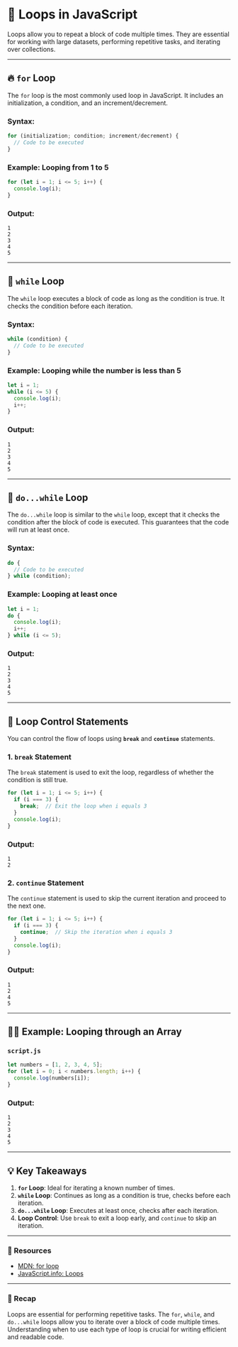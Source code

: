 # 🔁 Loops in JavaScript

Loops allow you to repeat a block of code multiple times. They are essential for working with large datasets, performing repetitive tasks, and iterating over collections.

---

## 🔥 `for` Loop

The `for` loop is the most commonly used loop in JavaScript. It includes an initialization, a condition, and an increment/decrement.

### Syntax:
```javascript
for (initialization; condition; increment/decrement) {
  // Code to be executed
}
```

### Example: Looping from 1 to 5

```javascript
for (let i = 1; i <= 5; i++) {
  console.log(i);
}
```

### Output:
```
1
2
3
4
5
```

---

## 🚀 `while` Loop

The `while` loop executes a block of code as long as the condition is true. It checks the condition before each iteration.

### Syntax:
```javascript
while (condition) {
  // Code to be executed
}
```

### Example: Looping while the number is less than 5

```javascript
let i = 1;
while (i <= 5) {
  console.log(i);
  i++;
}
```

### Output:
```
1
2
3
4
5
```

---

## 🧩 `do...while` Loop

The `do...while` loop is similar to the `while` loop, except that it checks the condition after the block of code is executed. This guarantees that the code will run at least once.

### Syntax:
```javascript
do {
  // Code to be executed
} while (condition);
```

### Example: Looping at least once

```javascript
let i = 1;
do {
  console.log(i);
  i++;
} while (i <= 5);
```

### Output:
```
1
2
3
4
5
```

---

## 🚀 Loop Control Statements

You can control the flow of loops using **`break`** and **`continue`** statements.

### 1. **`break` Statement**

The `break` statement is used to exit the loop, regardless of whether the condition is still true.

```javascript
for (let i = 1; i <= 5; i++) {
  if (i === 3) {
    break;  // Exit the loop when i equals 3
  }
  console.log(i);
}
```

### Output:
```
1
2
```

### 2. **`continue` Statement**

The `continue` statement is used to skip the current iteration and proceed to the next one.

```javascript
for (let i = 1; i <= 5; i++) {
  if (i === 3) {
    continue;  // Skip the iteration when i equals 3
  }
  console.log(i);
}
```

### Output:
```
1
2
4
5
```

---

## 🧑‍💻 Example: Looping through an Array

### `script.js`
```javascript
let numbers = [1, 2, 3, 4, 5];
for (let i = 0; i < numbers.length; i++) {
  console.log(numbers[i]);
}
```

### Output:
```
1
2
3
4
5
```

---

## 💡 Key Takeaways
1. **`for` Loop**: Ideal for iterating a known number of times.
2. **`while` Loop**: Continues as long as a condition is true, checks before each iteration.
3. **`do...while` Loop**: Executes at least once, checks after each iteration.
4. **Loop Control**: Use `break` to exit a loop early, and `continue` to skip an iteration.

---

### 🔗 Resources
- [MDN: for loop](https://developer.mozilla.org/en-US/docs/Web/JavaScript/Reference/Statements/for)
- [JavaScript.info: Loops](https://javascript.info/while-for)

---

### 🎉 Recap
Loops are essential for performing repetitive tasks. The `for`, `while`, and `do...while` loops allow you to iterate over a block of code multiple times. Understanding when to use each type of loop is crucial for writing efficient and readable code.

